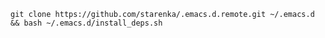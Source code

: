 

    git clone https://github.com/starenka/.emacs.d.remote.git ~/.emacs.d && bash ~/.emacs.d/install_deps.sh 
